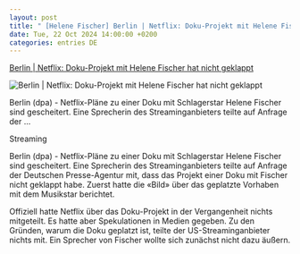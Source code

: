 ```yaml
---
layout: post
title: " [Helene Fischer] Berlin | Netflix: Doku-Projekt mit Helene Fischer hat nicht geklappt"
date: Tue, 22 Oct 2024 14:00:00 +0200
categories: entries DE
---
```

[Berlin | Netflix: Doku-Projekt mit Helene Fischer hat nicht geklappt](https://www.radiobielefeld.de/nachrichten/lokalnachrichten/detailansicht/berlin-netflix-doku-projekt-mit-helene-fischer-hat-nicht-geklappt.html)

![Berlin | Netflix: Doku-Projekt mit Helene Fischer hat nicht geklappt](https://www.radiobielefeld.de/fileadmin/_processed_/6/b/csm_2137429_0_604ec352f7.jpg)

Berlin (dpa) - Netflix-Pläne zu einer Doku mit Schlagerstar Helene Fischer sind gescheitert. Eine Sprecherin des Streaminganbieters teilte auf Anfrage der ...

Streaming

Berlin (dpa) - Netflix-Pläne zu einer Doku mit Schlagerstar Helene Fischer sind gescheitert. Eine Sprecherin des Streaminganbieters teilte auf Anfrage der Deutschen Presse-Agentur mit, dass das Projekt einer Doku mit Fischer nicht geklappt habe. Zuerst hatte die «Bild» über das geplatzte Vorhaben mit dem Musikstar berichtet.

Offiziell hatte Netflix über das Doku-Projekt in der Vergangenheit nichts mitgeteilt. Es hatte aber Spekulationen in Medien gegeben. Zu den Gründen, warum die Doku geplatzt ist, teilte der US-Streaminganbieter nichts mit. Ein Sprecher von Fischer wollte sich zunächst nicht dazu äußern.


